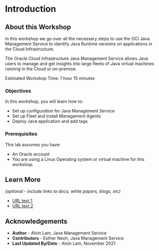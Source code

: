 # Introduction

## About this Workshop

In this workshop we go over all the necessary steps to use the OCI Java Management Service to identify Java Runtime versions on applications in the Cloud Infrastructure.

The Oracle Cloud Infrastructure Java Management Service allows Java users to manage and get insights into large fleets of Java virtual machines running in the Cloud or on-premise.

Estimated Workshop Time: 1 hour 15 minutes

### Objectives

In this workshop, you will learn how to:
* Set up configuration for Java Management Service
* Set up Fleet and install Management Agents
* Deploy Java application and add tags


### Prerequisites

This lab assumes you have:
* An Oracle account
* You are using a Linux Operating system or virtual machine for this workshop.

## Learn More

*(optional - include links to docs, white papers, blogs, etc)*

* [URL text 1](http://docs.oracle.com)
* [URL text 2](http://docs.oracle.com)

## Acknowledgements
* **Author** - Alvin Lam, Java Management Service
* **Contributors** -  Esther Neoh, Java Management Service
* **Last Updated By/Date** - Alvin Lam, November 2021
